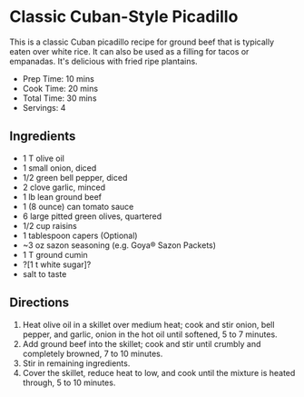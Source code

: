 # Classic Cuban-Style Picadillo

This is a classic Cuban picadillo recipe for ground beef that is typically eaten over white rice. It can also be used as a filling for tacos or empanadas. It's delicious with fried ripe plantains.

- Prep Time: 10 mins
- Cook Time: 20 mins
- Total Time: 30 mins
- Servings: 4


## Ingredients
- 1 T olive oil
- 1 small onion, diced
- 1/2 green bell pepper, diced
- 2 clove garlic, minced
- 1 lb lean ground beef
- 1 (8 ounce) can tomato sauce
- 6 large pitted green olives, quartered
- 1/2 cup raisins
- 1 tablespoon capers (Optional)
- ~3 oz sazon seasoning (e.g. Goya® Sazon Packets)
- 1 T ground cumin
- ?[1 t white sugar]?
- salt to taste


## Directions
1. Heat olive oil in a skillet over medium heat; cook and stir onion, bell pepper, and garlic, onion in the hot oil until softened, 5 to 7 minutes.
2. Add ground beef into the skillet; cook and stir until crumbly and completely browned, 7 to 10 minutes.
3. Stir in remaining ingredients. 
4. Cover the skillet, reduce heat to low, and cook until the mixture is heated through, 5 to 10 minutes.
